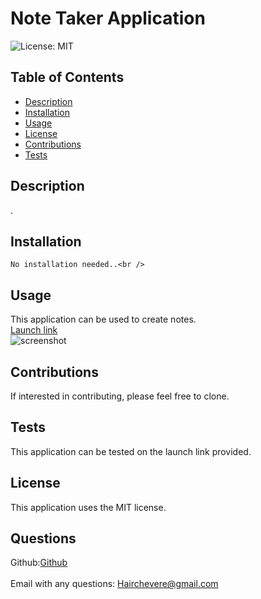 <h1 class="center">Note Taker Application</h1>

  ![License: MIT](https://img.shields.io/badge/License-MIT-yellow.svg)<br />

  ## Table of Contents
  - [Description](#description)
  - [Installation](#installation)
  - [Usage](#usage)
  - [License](#license)
  - [Contributions](#contributions)
  - [Tests](#tests)

## Description
  .<br />

  ## Installation
    No installation needed..<br />

  ## Usage
  This application can be used to create notes.<br />
  [Launch link]()<br />
  ![screenshot]()<br />

  ## Contributions
  If interested in contributing, please feel free to clone.<br />

  ## Tests
  This application can be tested on the launch link provided.<br />
  
  ## License
  This application uses the MIT license.<br />


  ## Questions
  Github:[Github](https://github.com/LuisChevere)<br />
  <br />
  Email with any questions: Hairchevere@gmail.com
